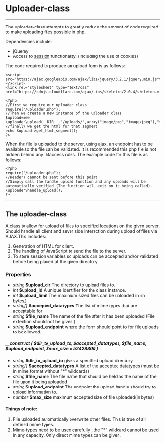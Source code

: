 # Uploader-class


----------


The uploader-class attempts to greatly reduce the amount of code required to make uploading files possible in php.

Dependencies include:

 - jQuerey
 - Access to [session](http://php.net/manual/en/book.session.php) functionality. (including the use of cookies)


The code required to produce an upload form is as follows:


    <script src="https://ajax.googleapis.com/ajax/libs/jquery/3.2.1/jquery.min.js"></script>
    <link rel="stylesheet" type="text/css" href="https://cdnjs.cloudflare.com/ajax/libs/skeleton/2.0.4/skeleton.min.css"/>
    
    <?php
    //First we require our uploader class
    require("/uploader.php");
    //Then we create a new instance of the uploader class
    $upload=new \uploader\upload(__DIR__."/uploads/",array("image/png","image/jpeg"),"test1","next.php");
    //finally we get the html for that segment
    echo $upload->get_html_segment();
    ?>
  
 When the file is uploaded to the server, using ajax, an endpoint has to be available so the file can be validated. It is recommended this php file is not hidden behind any .htaccess rules.
The example code for this file is as follows:

    <?php
    require("/uploader.php");
    //Headers cannot be sent before this point
    //Simply call the handle upload function and any uploads will be automatically verified (The function will exit on it being called).
    \uploader\handle_upload();
    ?>


----------
## The uploader-class

 A class to allow for upload of files to specified locations on the given server. Should handle all client and sever side interaction during upload of files via AJAX.This includes: 

 1. Generation of HTML for client.
 2. The handling of JavaScript to send the file to the server.
 3. To store session variables so uploads can be accepted and/or validated before being placed at the given directory.

	
### Properties
- *string* **\$upload_dir** The directory to upload files to.
- *int* **\$upload_id** A unique identifier for the class instance.
- *int* **\$upload_limit** The maximum sized files can be uploaded in (in bytes.)
-  *string[]* **\$accepted_datatypes** The list of mime types that are acceptable for
- *string* **\$file_name** The name of the file after it
   has been uploaded (File extention should not be given.)  
- *string* **\$upload_endpoint** where the form should point to for file uploads to be allowed.

##### **__construct ( \$dir\_to\_upload\_to, \$accepted\_datatypes, \$file\_name, \$upload\_endpoint, \$max\_size = 52428800 )**

 *  *string* **$dir_to_upload_to** gives a specified upload directory 
 *  *string[]* **$accepted_datatypes** A list of the accepted datatypes (must be in mime format without "*" wildcards)
 *  *string* **$file_name** The file name that should be held as the name of the file upon it being uploaded 
 *  *string* **$upload_endpoint** The endpoint the upload handle should try to upload information to.
 *  *number* **$max_size** maximum accepted size of file uploaded(in bytes)
#### Things of note:

 1. File uploaded automatically overwrite other files. This is true of all defined mime types.
 2.  Mime-types need to be used carefully , the "*" wildcard cannot be used in any capacity. Only direct mime types can be given.

